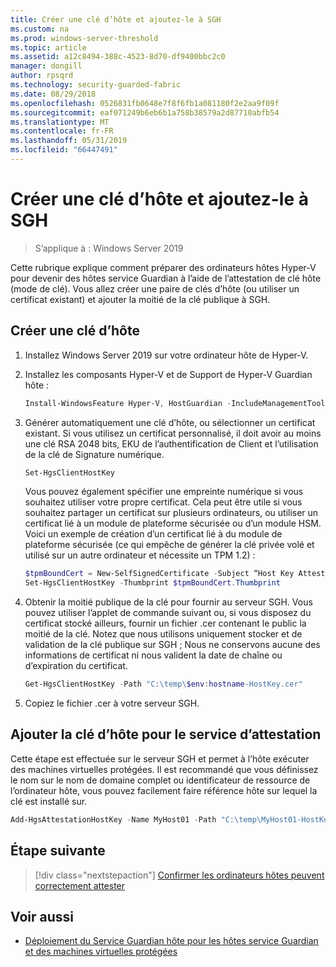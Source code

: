 ```yaml
---
title: Créer une clé d’hôte et ajoutez-le à SGH
ms.custom: na
ms.prod: windows-server-threshold
ms.topic: article
ms.assetid: a12c8494-388c-4523-8d70-df9400bbc2c0
manager: dongill
author: rpsqrd
ms.technology: security-guarded-fabric
ms.date: 08/29/2018
ms.openlocfilehash: 0526831fb0648e7f8f6fb1a081180f2e2aa9f09f
ms.sourcegitcommit: eaf071249b6eb6b1a758b38579a2d87710abfb54
ms.translationtype: MT
ms.contentlocale: fr-FR
ms.lasthandoff: 05/31/2019
ms.locfileid: "66447491"
---
```

# <a name="create-a-host-key-and-add-it-to-hgs"></a>Créer une clé d’hôte et ajoutez-le à SGH

>S’applique à : Windows Server 2019


Cette rubrique explique comment préparer des ordinateurs hôtes Hyper-V pour devenir des hôtes service Guardian à l’aide de l’attestation de clé hôte (mode de clé). Vous allez créer une paire de clés d’hôte (ou utiliser un certificat existant) et ajouter la moitié de la clé publique à SGH.

## <a name="create-a-host-key"></a>Créer une clé d’hôte

1.  Installez Windows Server 2019 sur votre ordinateur hôte de Hyper-V.
2.  Installez les composants Hyper-V et de Support de Hyper-V Guardian hôte :

    ```powershell
    Install-WindowsFeature Hyper-V, HostGuardian -IncludeManagementTools -Restart
    ``` 

3.  Générer automatiquement une clé d’hôte, ou sélectionner un certificat existant. Si vous utilisez un certificat personnalisé, il doit avoir au moins une clé RSA 2048 bits, EKU de l’authentification de Client et l’utilisation de la clé de Signature numérique.

    ```powershell
    Set-HgsClientHostKey
    ```

    Vous pouvez également spécifier une empreinte numérique si vous souhaitez utiliser votre propre certificat. 
    Cela peut être utile si vous souhaitez partager un certificat sur plusieurs ordinateurs, ou utiliser un certificat lié à un module de plateforme sécurisée ou d’un module HSM. Voici un exemple de création d’un certificat lié à du module de plateforme sécurisée (ce qui empêche de générer la clé privée volé et utilisé sur un autre ordinateur et nécessite un TPM 1.2) :

    ```powershell
    $tpmBoundCert = New-SelfSignedCertificate -Subject “Host Key Attestation ($env:computername)” -Provider “Microsoft Platform Crypto Provider”
    Set-HgsClientHostKey -Thumbprint $tpmBoundCert.Thumbprint
    ```

4.  Obtenir la moitié publique de la clé pour fournir au serveur SGH. Vous pouvez utiliser l’applet de commande suivant ou, si vous disposez du certificat stocké ailleurs, fournir un fichier .cer contenant le public la moitié de la clé. Notez que nous utilisons uniquement stocker et de validation de la clé publique sur SGH ; Nous ne conservons aucune des informations de certificat ni nous valident la date de chaîne ou d’expiration du certificat.

    ```powershell
    Get-HgsClientHostKey -Path "C:\temp\$env:hostname-HostKey.cer"
    ```

5.  Copiez le fichier .cer à votre serveur SGH.

## <a name="add-the-host-key-to-the-attestation-service"></a>Ajouter la clé d’hôte pour le service d’attestation

Cette étape est effectuée sur le serveur SGH et permet à l’hôte exécuter des machines virtuelles protégées. Il est recommandé que vous définissez le nom sur le nom de domaine complet ou identificateur de ressource de l’ordinateur hôte, vous pouvez facilement faire référence hôte sur lequel la clé est installé sur.

```powershell
Add-HgsAttestationHostKey -Name MyHost01 -Path "C:\temp\MyHost01-HostKey.cer"
``` 

## <a name="next-step"></a>Étape suivante

> [!div class="nextstepaction"]
> [Confirmer les ordinateurs hôtes peuvent correctement attester](guarded-fabric-confirm-hosts-can-attest-successfully.md)

## <a name="see-also"></a>Voir aussi

- [Déploiement du Service Guardian hôte pour les hôtes service Guardian et des machines virtuelles protégées](guarded-fabric-deploying-hgs-overview.md)

